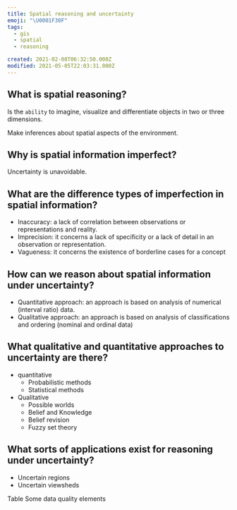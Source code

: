 ```yaml
---
title: Spatial reasoning and uncertainty
emoji: "\U0001F30F"
tags:
  - gis
  - spatial
  - reasoning

created: 2021-02-08T06:32:50.000Z
modified: 2021-05-05T22:03:31.000Z
---
```


## What is spatial reasoning?

Is the `ability` to imagine, visualize and differentiate objects in two or three dimensions.

Make inferences about spatial aspects of the environment.

## Why is spatial information imperfect?

Uncertainty is unavoidable.

## What are the difference types of imperfection in spatial information?

- Inaccuracy: a lack of correlation between observations or representations and reality.
- Imprecision: it concerns a lack of specificity or a lack of detail in an observation or representation.
- Vagueness: it concerns the existence of borderline cases for a concept

## How can we reason about spatial information under uncertainty?

- Quantitative approach: an approach is based on analysis of numerical (interval ratio) data.
- Qualitative approach: an approach is based on analysis of classifications and ordering (nominal and ordinal data)

## What qualitative and quantitative approaches to uncertainty are there?

- quantitative
  - Probabilistic methods
  - Statistical methods
- Qualitative
  - Possible worlds
  - Belief and Knowledge
  - Belief revision
  - Fuzzy set theory

## What sorts of applications exist for reasoning under uncertainty?

- Uncertain regions
- Uncertain viewsheds

Table Some data quality elements
